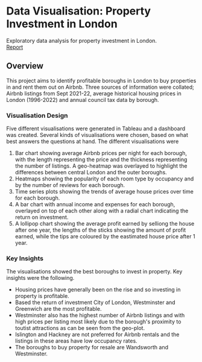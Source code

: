 # Data Visualisation: Property Investment in London
Exploratory data analysis for property investment in London.  
[Report](https://github.com/SoumyaO/data-viz-property-london/blob/main/OgotiSoumyaSMM635.pdf)

## Overview
This project aims to identify profitable boroughs in London to buy properties in and rent them out on Airbnb. Three sources of information were collated; Airbnb listings from Sept 2021-22, average historical housing prices in London (1996-2022) and annual council tax data by borough.

### Visualisation Design
Five different visualisations were generated in Tableau and a dashboard was created. Several kinds of visualisations were chosen, based on what best answers the questions at hand. The different visualisations were
1. Bar chart showing average Airbnb prices per night for each borough, with the length representing the price and the thickness representing the number of listings. A geo-heatmap was overlayed to highlight the differences between central London and the outer boroughs.  
2. Heatmaps showing the popularity of each room type by occupancy and by the number of reviews for each borough.  
3. Time series plots showing the trends of average house prices over time for each borough.  
4. A bar chart with annual income and expenses for each borough, overlayed on top of each other along with a radial chart indicating the return on investment.
5. A lollipop chart showing the average profit earned by selliong the house after one year, the lengths of the sticks showing the amount of profit earned, while the tips are coloured by the eastimated house price after 1 year.

### Key Insights
The visualisations showed the best boroughs to invest in property. Key insights were the following.
- Housing prices have generally been on the rise and so investing in property is profitable.  
- Based the return of investment City of London, Westminster and Greenwich are the most profitable.  
- Westminster also has the highest number of Airbnb listings and with high prices per listing most likely due to the borough's proximity to toutist attractions as can be seen from the geo-plot.  
- Islington and Hackney are not preferred for Airbnb rentals and the listings in these areas have low occupancy rates.  
- The boroughs to buy property for resale are Wandsworth and Westminster. 
